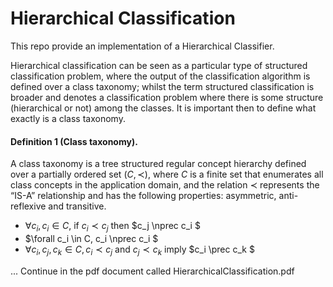 # Hierarchical Classification

This repo provide an implementation of a Hierarchical Classifier.

Hierarchical classification can be seen as a particular type of structured
classification problem, where the output of the classification algorithm is
defined over a class taxonomy; whilst the term structured classification is
broader and denotes a classification problem where there is some structure
(hierarchical or not) among the classes. It is important then to define what
exactly is a class taxonomy.

#### Definition 1 (Class taxonomy).
A class taxonomy is a tree structured regular concept hierarchy defined over a
partially ordered set $(C,\prec)$, where $C$ is a finite set that enumerates all class concepts in
the application domain, and the relation $\prec$ represents the “IS-A” relationship and has the following properties: asymmetric, anti-reflexive and transitive.

- $\forall c_i,c_i \in C,$ if $c_i \prec c_j$ then $c_j \nprec c_i $
- $\forall c_i \in C, c_i \nprec c_i $
- $\forall c_i, c_j, c_k \in C,c_i \prec c_j$ and $c_j \prec c_k$ imply $c_i \prec c_k $






... Continue in the pdf document called HierarchicalClassification.pdf
